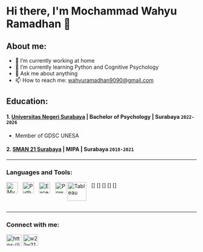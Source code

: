 # Hi there, I'm Mochammad Wahyu Ramadhan 👋
## About me:
- 🔭 I’m currently working at home
- 🌱 I’m currently learning Python and Cognitive Psychology
- 💬 Ask me about anything
- 📫 How to reach me: wahyuramadhan9090@gmail.com

## Education:

#### 1. [Universitas Negeri Surabaya](https://www.unesa.ac.id) | Bachelor of Psychology | Surabaya `2022-2026`
   - Member of GDSC UNESA 
 #### 2. [SMAN 21 Surabaya](https://www.sman21surabaya.sch.id) | MIPA | Surabaya `2018-2021`
   
---

### Languages and Tools:

[<img align="left" alt="MySQL" width="30px" src="https://cdn.jsdelivr.net/gh/devicons/devicon/icons/mysql/mysql-original.svg" style="padding-right:10px;" />]
[<img align="left" alt="Python" width="30px" src="https://upload.wikimedia.org/wikipedia/commons/thumb/c/c3/Python-logo-notext.svg/110px-Python-logo-notext.svg.png?20100317150552" style="padding-right:10px;" />]
[<img align="left" alt="Excel" width="30px" src="https://is2-ssl.mzstatic.com/image/thumb/Purple126/v4/a8/fd/5a/a8fd5a84-c6f1-355f-3b9f-6e86598efaa3/XCEL.png/1200x630bb.png" style="padding-right:10px;" />]
[<img align="left" alt="Power BI" width="30px" src="https://powerbi.microsoft.com/pictures/application-logos/svg/powerbi.svg" style="padding-right:0px;" />]
[<img align="left" alt="Tableau" width="50px" src="https://logos-world.net/wp-content/uploads/2021/10/Tableau-Symbol.png" style="padding-right:10px;" />]

<br />
<br />

---

<h3 align="left">Connect with me:</h3>
<p align="left">
<a href="https://www.linkedin.com/in/mochammad-wahyu-ramadhan-2735a5201/?originalSubdomain" target="blank"><img align="center" src="https://raw.githubusercontent.com/rahuldkjain/github-profile-readme-generator/master/src/images/icons/Social/linked-in-alt.svg" alt="https://id.linkedin.com/in/mochammad-wahyu-ramadhan-2735a5201" height="30" width="40" /></a>
<a href="https://instagram.com/w21w21w21w" target="blank"><img align="center" src="https://raw.githubusercontent.com/rahuldkjain/github-profile-readme-generator/master/src/images/icons/Social/instagram.svg" alt="w21w21w21w" height="30" width="40" /></a>
</p>

